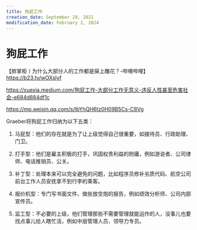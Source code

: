 ```yaml
---
title: 狗屁工作
creation_date: September 28, 2021
modification_date: February 2, 2024
---
```



# 狗屁工作

【胖掌柜丨为什么大部分人的工作都是屎上雕花？-哔哩哔哩】 https://b23.tv/wOXslyf

https://xuexia.medium.com/狗屁工作-大部分工作无意义-违反人性甚至危害社会-e684d884df1c

https://mp.weixin.qq.com/s/IbYhQH6tz0H09B5Cs-C8Vg

Graeber将狗屁工作归纳为以下五类：

1. 马屁型：他们的存在就是为了让上级觉得自己很重要，如接待员、行政助理、门卫。

2. 打手型：他们是雇主积极的打手，巩固权贵利益的附庸，例如游说者、公司律师、电话推销员、公关。

3. 补丁型：处理本来可以完全避免的问题，比如程序员修补劣质代码、航空公司前台工作人员安抚拿不到行李的乘客。

4. 报价机型：专门写书面文件、做些放空炮的报告，例如绩效分析师、公司内部宣传员。

5. 监工型：不必要的上级，他们管理那些不需要管理就能运作的人，没事儿也要找点事儿给人瞎忙活，例如中层管理人员、领导力专员。

